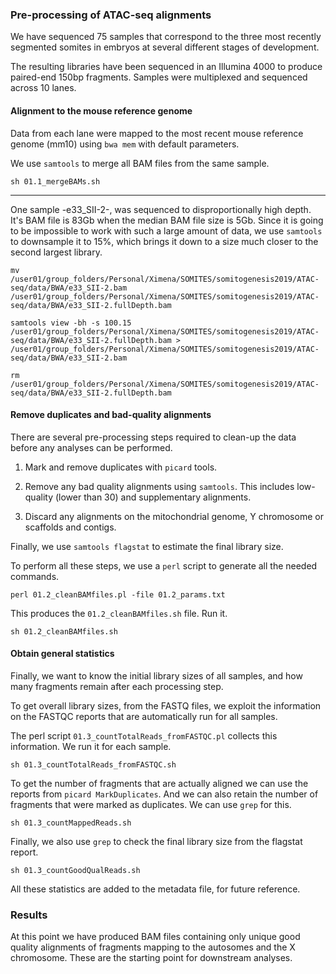 ### Pre-processing of ATAC-seq alignments

We have sequenced 75 samples that correspond to the three most recently segmented somites in embryos at several different stages of development. 

The resulting libraries have been sequenced in an Illumina 4000 to produce paired-end 150bp fragments. Samples were multiplexed and sequenced across 10 lanes.

#### Alignment to the mouse reference genome

Data from each lane were mapped to the most recent mouse reference genome (mm10) using `bwa mem` with default parameters. 

We use `samtools` to merge all BAM files from the same sample.

```{bash}
sh 01.1_mergeBAMs.sh
```

----

One sample -e33_SII-2-, was sequenced to disproportionally high depth. It's BAM file is 83Gb when the median BAM file size is 5Gb. Since it is going to be impossible to work with such a large amount of data, we use `samtools` to downsample it to 15%, which brings it down to a size much closer to the second largest library.

```{bash}
mv /user01/group_folders/Personal/Ximena/SOMITES/somitogenesis2019/ATAC-seq/data/BWA/e33_SII-2.bam /user01/group_folders/Personal/Ximena/SOMITES/somitogenesis2019/ATAC-seq/data/BWA/e33_SII-2.fullDepth.bam

samtools view -bh -s 100.15 /user01/group_folders/Personal/Ximena/SOMITES/somitogenesis2019/ATAC-seq/data/BWA/e33_SII-2.fullDepth.bam > /user01/group_folders/Personal/Ximena/SOMITES/somitogenesis2019/ATAC-seq/data/BWA/e33_SII-2.bam

rm /user01/group_folders/Personal/Ximena/SOMITES/somitogenesis2019/ATAC-seq/data/BWA/e33_SII-2.fullDepth.bam
```

#### Remove duplicates and bad-quality alignments

There are several pre-processing steps required to clean-up the data before any analyses can be performed.

1. Mark and remove duplicates with `picard` tools.

2. Remove any bad quality alignments using `samtools`. This includes low-quality (lower than 30) and supplementary alignments.

3. Discard any alignments on the mitochondrial genome, Y chromosome or scaffolds and contigs.

Finally, we use `samtools flagstat` to estimate the final library size.


To perform all these steps, we use a `perl` script to generate all the needed commands.

```{bash}
perl 01.2_cleanBAMfiles.pl -file 01.2_params.txt
```

This produces the `01.2_cleanBAMfiles.sh` file. Run it.

```{bash}
sh 01.2_cleanBAMfiles.sh
```

#### Obtain general statistics

Finally, we want to know the initial library sizes of all samples, and how many fragments remain after each processing step.

To get overall library sizes, from the FASTQ files, we exploit the information on the FASTQC reports that are automatically run for all samples.

The perl script `01.3_countTotalReads_fromFASTQC.pl` collects this information. We run it for each sample.

```{bash}
sh 01.3_countTotalReads_fromFASTQC.sh
```

To get the number of fragments that are actually aligned we can use the reports from `picard MarkDuplicates`. And we can also retain the number of fragments that were marked as duplicates. We can use `grep` for this. 

```{bash}
sh 01.3_countMappedReads.sh
```

Finally, we also use `grep` to check the final library size from the flagstat report.

```{bash}
sh 01.3_countGoodQualReads.sh
```

All these statistics are added to the metadata file, for future reference.

### Results

At this point we have produced BAM files containing only unique good quality alignments of fragments mapping to the autosomes and the X chromosome. These are the starting point for downstream analyses.



